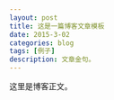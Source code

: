 ```yaml
---
layout: post
title: 这是一篇博客文章模板
date: 2015-3-02
categories: blog
tags: [例子]
description: 文章金句。
---
```


这里是博客正文。
